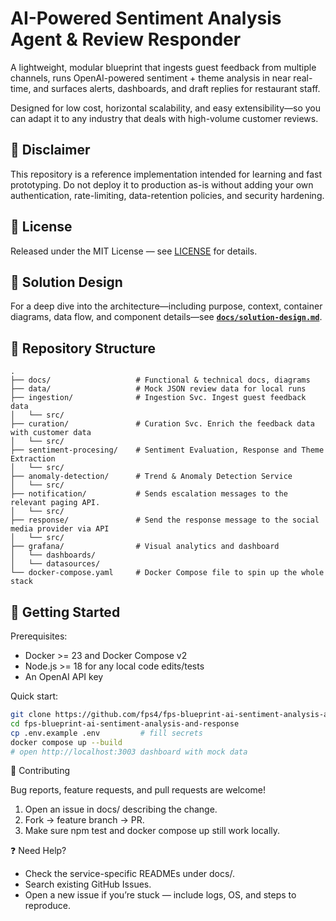# AI-Powered Sentiment Analysis Agent & Review Responder

A lightweight, modular blueprint that ingests guest feedback from multiple channels, runs OpenAI-powered sentiment + theme analysis in near real-time, and surfaces alerts, dashboards, and draft replies for restaurant staff.

Designed for low cost, horizontal scalability, and easy extensibility—so you can adapt it to any industry that deals with high-volume customer reviews.

## 🚦 Disclaimer

This repository is a reference implementation intended for learning and fast prototyping. Do not deploy it to production as-is without adding your own authentication, rate-limiting, data-retention policies, and security hardening.

## 📝 License

Released under the MIT License — see [LICENSE](/LICENSE) for details.

## 📑 Solution Design  

For a deep dive into the architecture—including purpose, context, container diagrams, data flow, and component details—see **[`docs/solution-design.md`](docs/solution-design.md)**.


## 📂 Repository Structure

```qraphql
.
├── docs/                   # Functional & technical docs, diagrams
├── data/                   # Mock JSON review data for local runs
├── ingestion/              # Ingestion Svc. Ingest guest feedback data
│   └── src/
├── curation/               # Curation Svc. Enrich the feedback data with customer data
│   └── src/
├── sentiment-procesing/    # Sentiment Evaluation, Response and Theme Extraction
│   └── src/
├── anomaly-detection/      # Trend & Anomaly Detection Service
│   └── src/
├── notification/           # Sends escalation messages to the relevant paging API.
│   └── src/
├── response/               # Send the response message to the social media provider via API
│   └── src/
├── grafana/                # Visual analytics and dashboard
│   └── dashboards/
│   └── datasources/
└── docker-compose.yaml     # Docker Compose file to spin up the whole stack
```

## 🚀 Getting Started

Prerequisites:
- Docker >= 23 and Docker Compose v2
- Node.js >= 18 for any local code edits/tests
- An OpenAI API key

Quick start:

```bash
git clone https://github.com/fps4/fps-blueprint-ai-sentiment-analysis-and-response.git
cd fps-blueprint-ai-sentiment-analysis-and-response
cp .env.example .env         # fill secrets
docker compose up --build
# open http://localhost:3003 dashboard with mock data
```

🤝 Contributing

Bug reports, feature requests, and pull requests are welcome!
1. Open an issue in docs/ describing the change.
2. Fork → feature branch → PR.
3. Make sure npm test and docker compose up still work locally.

❓ Need Help?

* Check the service-specific READMEs under docs/.
* Search existing GitHub Issues.
* Open a new issue if you’re stuck — include logs, OS, and steps to reproduce.
